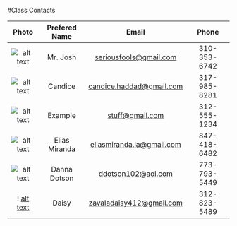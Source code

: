 #Class Contacts

| Photo                                                                                                               | Prefered Name               | Email                         | Phone        |
| :------------------------------------------------------------------------------------------------------------------:|:---------------------------:|:-----------------------------:|:------------:|
| ![alt text](http://s28.postimg.org/z268o5aj1/faceeyebrow.jpg "Mr. Josh makes a face")                               | Mr. Josh                    | seriousfools@gmail.com        | 310-353-6742 |
| ![alt text](http://s17.postimg.org/wsy8vesdr/image.jpg "Candice")                                             | Candice                     | candice.haddad@gmail.com               | 317-985-8281 |
| ![alt text](http://s22.postimg.org/fafx1m9o1/Sammy.jpg "Something fun")                                             | Example                     | stuff@gmail.com               | 312-555-1234 |
| ![alt text](http://s17.postimg.org/87q3whohb/Photo_on_8_1_15_at_3_54_PM.jpg "This can get confusing")                                             | Elias Miranda                  | eliasmiranda.la@gmail.com            | 847-418-6482 |
| ![alt text](http://s16.postimg.org/6ond5e1f9/IMG_1415.jpg "My Favorite Hut")                                             | Danna Dotson                  | ddotson102@aol.com            | 773-793-5449|
| ! [alt text](http://s13.postimg.org/40268i1fb/daisy.jpg "Daisy") |  Daisy                      | zavaladaisy412@gmail.com      | 312-823-5489|
